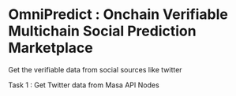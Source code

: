 # OmniPredict : Onchain Verifiable Multichain Social Prediction Marketplace

Get the verifiable data from social sources like twitter

Task 1 : Get Twitter data from Masa API Nodes
